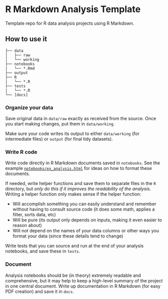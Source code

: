 # R Markdown Analysis Template

Template repo for R data analysis projects using R Markdown.

## How to use it

```
├── data
│   ├── raw
│   └── working
├── notebooks
|   └── *.Rmd
├── output
├── R
|   └── *.R
├── tests
|   └── *.R
└── [docs]
```

### Organize your data

Save original data in `data/raw` exactly as received from the source. Once you start making changes, put them in `data/working`.

Make sure your code writes its output to either `data/working` (for intermediate files) or `output` (for final tidy datasets).

### Write R code

Write code directly in R Markdown documents saved in `notebooks`. See the example [`notebooks/ex_analysis.html`](notebooks/ex_analysis.html) for ideas on how to format these documents.

If needed, write helper functions and save them to separate files in the `R` directory, but *only do this if it improves the readability of the analysis*. Writing a helper function only makes sense if the helper function:

- Will accomplish something you can easily understand and remember without having to consult source code (it does some math, applies a filter, sorts data, etc)
- Will be pure (its output only depends on inputs, making it even easier to reason about)
- Will not depend on the names of your data columns or other ways you format your data (since these details tend to change)

Write tests that you can source and run at the end of your analysis notebooks, and save these in `tests`.

### Document

Analysis notebooks should be (in theory) extremely readable and comprehensive, but it may help to keep a high-level summary of the project in one central document. Write up documentation in R Markdown (for easy PDF creation) and save it in `docs`.